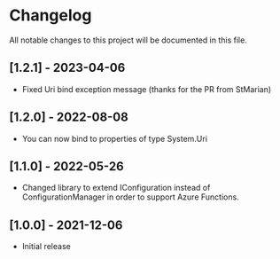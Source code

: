 # Changelog

All notable changes to this project will be documented in this file.

## [1.2.1] - 2023-04-06

- Fixed Uri bind exception message (thanks for the PR from StMarian)

## [1.2.0] - 2022-08-08

- You can now bind to properties of type System.Uri

## [1.1.0] - 2022-05-26

- Changed library to extend IConfiguration instead of ConfigurationManager in order to support Azure Functions.

## [1.0.0] - 2021-12-06

- Initial release
